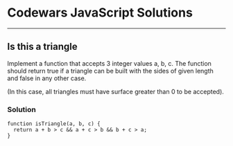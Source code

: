 # Codewars JavaScript Solutions

---

## Is this a triangle

Implement a function that accepts 3 integer values a, b, c.
The function should return true if a triangle can be built with the sides of given length and false in any other case.

(In this case, all triangles must have surface greater than 0 to be accepted).

### Solution

```
function isTriangle(a, b, c) {
  return a + b > c && a + c > b && b + c > a;
}
```
